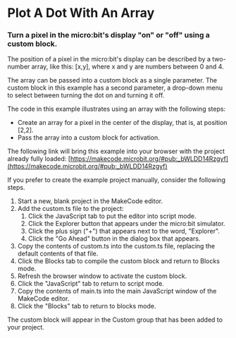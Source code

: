 # Plot A Dot With An Array
### Turn a pixel in the micro:bit's display "on" or "off" using a custom block.

The position of a pixel in the micro:bit's display can be described by a two-number array, like this: [x,y], 
where x and y are numbers between 0 and 4.

The array can be passed into a custom block as a single parameter. The custom block in this example has a second parameter, a drop-down menu to select between turning the dot on and turning it off. 

The code in this example illustrates using an array with the following steps:
* Create an array for a pixel in the center of the display, that is, at position [2,2].
* Pass the array into a custom block for activation.

The following link will bring this example into your browser with the project already fully loaded: [https://makecode.microbit.org/#pub:_bWLDD14Rzgyf](https://makecode.microbit.org/#pub:_bWLDD14Rzgyf)

If you prefer to create the example project manually, consider the following steps.
1. Start a new, blank project in the MakeCode editor.
2. Add the custom.ts file to the project:
    1. Click the JavaScript tab to put the editor into script mode.
    1. Click the Explorer button that appears under the micro:bit simulator.
    1. Click the plus sign ("+") that appears next to the word, "Explorer".
    1. Click the "Go Ahead" button in the dialog box that appears.
3. Copy the contents of custom.ts into the custom.ts file, replacing the default contents of that file.
4. Click the Blocks tab to compile the custom block and return to Blocks mode.
5. Refresh the browser window to activate the custom block.
6. Click the "JavaScript" tab to return to script mode.
7. Copy the contents of main.ts into the main JavaScript window of the MakeCode editor.
8. Click the "Blocks" tab to return to blocks mode.

The custom block will appear in the Custom group that has been added to your project.
